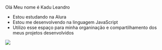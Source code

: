 Olá
Meu nome é Kadu Leandro

* Estou estudando na Alura
* Estou me desenvolvendo na linguagem JavaScript
* Utilizo esse espaço para minha organinação e compartilhamento
  dos meus projetos desenvolvidos


  
![](https://media1.tenor.com/m/9RCIDZjkhBsAAAAC/hamster-meme.gif)
